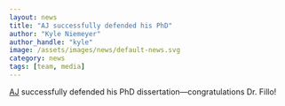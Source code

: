 ```yaml
---
layout: news
title: "AJ successfully defended his PhD"
author: "Kyle Niemeyer"
author_handle: "kyle"
image: /assets/images/news/default-news.svg
category: news
tags: [team, media]
---
```

[AJ] successfully defended his PhD dissertation—congratulations Dr. Fillo!

[Kyle]: /team/kyle-niemeyer
[AJ]: /team/aj-fillo
